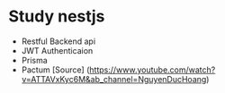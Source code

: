 # Study nestjs
* Restful Backend api
* JWT Authenticaion
* Prisma
* Pactum
[Source] (https://www.youtube.com/watch?v=ATTAVxKyc6M&ab_channel=NguyenDucHoang)
